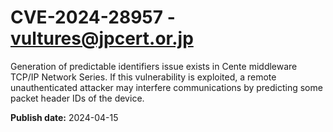 # CVE-2024-28957 - vultures@jpcert.or.jp

Generation of predictable identifiers issue exists in Cente middleware TCP/IP Network Series. If this vulnerability is exploited, a remote unauthenticated attacker may interfere communications by predicting some packet header IDs of the device.

**Publish date:** 2024-04-15
